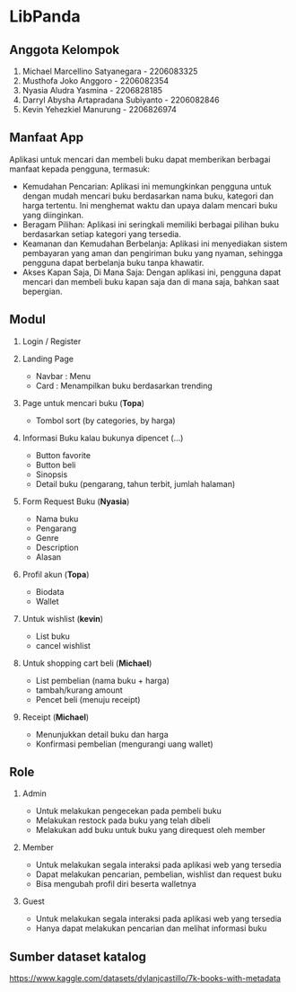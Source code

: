 # LibPanda

## Anggota Kelompok

  1. Michael Marcellino Satyanegara		    - 2206083325
  2. Musthofa Joko Anggoro			          - 2206082354
  3. Nyasia Aludra Yasmina			          - 2206828185
  4. Darryl Abysha Artapradana Subiyanto 	- 2206082846
  5. Kevin Yehezkiel Manurung 			      - 2206826974

## Manfaat App

  Aplikasi untuk mencari dan membeli buku dapat memberikan berbagai manfaat kepada pengguna, termasuk:
  
  * Kemudahan Pencarian: Aplikasi ini memungkinkan pengguna untuk dengan mudah mencari buku berdasarkan nama buku, kategori dan harga tertentu. Ini menghemat waktu dan upaya dalam mencari buku yang diinginkan.
  * Beragam Pilihan: Aplikasi ini seringkali memiliki berbagai pilihan buku berdasarkan setiap kategori yang tersedia.
  * Keamanan dan Kemudahan Berbelanja: Aplikasi ini menyediakan sistem pembayaran yang aman dan pengiriman buku yang nyaman, sehingga pengguna dapat berbelanja buku tanpa khawatir.
  * Akses Kapan Saja, Di Mana Saja: Dengan aplikasi ini, pengguna dapat mencari dan membeli buku kapan saja dan di mana saja, bahkan saat bepergian.

## Modul

  1. Login / Register
  2. Landing Page
     * Navbar : Menu
     * Card : Menampilkan buku berdasarkan trending
       
  3. Page untuk mencari buku (**Topa**)
     * Tombol sort (by categories, by harga)

  4. Informasi Buku kalau bukunya dipencet (...)
     * Button favorite
     * Button beli
     * Sinopsis
     * Detail buku (pengarang, tahun terbit, jumlah halaman)
       
  5. Form Request Buku (**Nyasia**)
     * Nama buku
     * Pengarang
     * Genre
     * Description
     * Alasan
       
  6. Profil akun (**Topa**)
     * Biodata
     * Wallet
       
  7. Untuk wishlist (**kevin**)
     * List buku
     * cancel wishlist
       
  8. Untuk shopping cart beli (**Michael**)
     * List pembelian (nama buku + harga)
     * tambah/kurang amount
     * Pencet beli (menuju receipt)
       
  9. Receipt (**Michael**)
     * Menunjukkan detail buku dan harga
     * Konfirmasi pembelian (mengurangi uang wallet)

## Role

  1. Admin
     * Untuk melakukan pengecekan pada pembeli buku
     * Melakukan restock pada buku yang telah dibeli
     * Melakukan add buku untuk buku yang direquest oleh member
       
  2. Member
     * Untuk melakukan segala interaksi pada aplikasi web yang tersedia
     * Dapat melakukan pencarian, pembelian, wishlist dan request buku
     * Bisa mengubah profil diri beserta walletnya
       
  3. Guest
     * Untuk melakukan segala interaksi pada aplikasi web yang tersedia
     * Hanya dapat melakukan pencarian dan melihat informasi buku

## Sumber dataset katalog
https://www.kaggle.com/datasets/dylanjcastillo/7k-books-with-metadata

